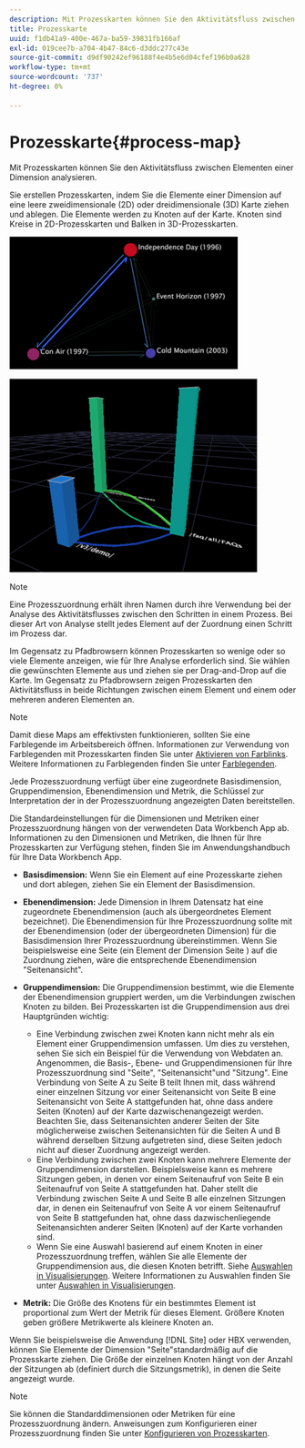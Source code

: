 ```yaml
---
description: Mit Prozesskarten können Sie den Aktivitätsfluss zwischen Elementen einer Dimension analysieren.
title: Prozesskarte
uuid: f1db41a9-400e-467a-ba59-39831fb166af
exl-id: 019cee7b-a704-4b47-84c6-d3ddc277c43e
source-git-commit: d9df90242ef96188f4e4b5e6d04cfef196b0a628
workflow-type: tm+mt
source-wordcount: '737'
ht-degree: 0%

---
```


# Prozesskarte{#process-map}

Mit Prozesskarten können Sie den Aktivitätsfluss zwischen Elementen einer Dimension analysieren.

Sie erstellen Prozesskarten, indem Sie die Elemente einer Dimension auf eine leere zweidimensionale (2D) oder dreidimensionale (3D) Karte ziehen und ablegen. Die Elemente werden zu Knoten auf der Karte. Knoten sind Kreise in 2D-Prozesskarten und Balken in 3D-Prozesskarten.

![](assets/vis_2DProcessMap.png)

![](assets/vis_3DProcessMap.png)

>[!NOTE]
>
>Eine Prozesszuordnung erhält ihren Namen durch ihre Verwendung bei der Analyse des Aktivitätsflusses zwischen den Schritten in einem Prozess. Bei dieser Art von Analyse stellt jedes Element auf der Zuordnung einen Schritt im Prozess dar.

Im Gegensatz zu Pfadbrowsern können Prozesskarten so wenige oder so viele Elemente anzeigen, wie für Ihre Analyse erforderlich sind. Sie wählen die gewünschten Elemente aus und ziehen sie per Drag-and-Drop auf die Karte. Im Gegensatz zu Pfadbrowsern zeigen Prozesskarten den Aktivitätsfluss in beide Richtungen zwischen einem Element und einem oder mehreren anderen Elementen an.

>[!NOTE]
>
>Damit diese Maps am effektivsten funktionieren, sollten Sie eine Farblegende im Arbeitsbereich öffnen. Informationen zur Verwendung von Farblegenden mit Prozesskarten finden Sie unter [Aktivieren von Farblinks](../../../../home/c-get-started/c-analysis-vis/c-proc-maps/c-act-color-lnks.md#concept-2c9b9f67f2bd4cd7a5431fa21c094edc). Weitere Informationen zu Farblegenden finden Sie unter [Farblegenden](../../../../home/c-get-started/c-analysis-vis/c-legends/c-color-leg.md#concept-f84d51dc0d6547f981d0642fc2d01358).

Jede Prozesszuordnung verfügt über eine zugeordnete Basisdimension, Gruppendimension, Ebenendimension und Metrik, die Schlüssel zur Interpretation der in der Prozesszuordnung angezeigten Daten bereitstellen.

Die Standardeinstellungen für die Dimensionen und Metriken einer Prozesszuordnung hängen von der verwendeten Data Workbench App ab. Informationen zu den Dimensionen und Metriken, die Ihnen für Ihre Prozesskarten zur Verfügung stehen, finden Sie im Anwendungshandbuch für Ihre Data Workbench App.

* **Basisdimension:** Wenn Sie ein Element auf eine Prozesskarte ziehen und dort ablegen, ziehen Sie ein Element der Basisdimension.
* **Ebenendimension:** Jede Dimension in Ihrem Datensatz hat eine zugeordnete Ebenendimension (auch als übergeordnetes Element bezeichnet). Die Ebenendimension für Ihre Prozesszuordnung sollte mit der Ebenendimension (oder der übergeordneten Dimension) für die Basisdimension Ihrer Prozesszuordnung übereinstimmen. Wenn Sie beispielsweise eine Seite (ein Element der Dimension Seite ) auf die Zuordnung ziehen, wäre die entsprechende Ebenendimension &quot;Seitenansicht&quot;.
* **Gruppendimension:** Die Gruppendimension bestimmt, wie die Elemente der Ebenendimension gruppiert werden, um die Verbindungen zwischen Knoten zu bilden. Bei Prozesskarten ist die Gruppendimension aus drei Hauptgründen wichtig:

   * Eine Verbindung zwischen zwei Knoten kann nicht mehr als ein Element einer Gruppendimension umfassen. Um dies zu verstehen, sehen Sie sich ein Beispiel für die Verwendung von Webdaten an. Angenommen, die Basis-, Ebene- und Gruppendimensionen für Ihre Prozesszuordnung sind &quot;Seite&quot;, &quot;Seitenansicht&quot;und &quot;Sitzung&quot;. Eine Verbindung von Seite A zu Seite B teilt Ihnen mit, dass während einer einzelnen Sitzung vor einer Seitenansicht von Seite B eine Seitenansicht von Seite A stattgefunden hat, ohne dass andere Seiten (Knoten) auf der Karte dazwischenangezeigt werden. Beachten Sie, dass Seitenansichten anderer Seiten der Site möglicherweise zwischen Seitenansichten für die Seiten A und B während derselben Sitzung aufgetreten sind, diese Seiten jedoch nicht auf dieser Zuordnung angezeigt werden.
   * Eine Verbindung zwischen zwei Knoten kann mehrere Elemente der Gruppendimension darstellen. Beispielsweise kann es mehrere Sitzungen geben, in denen vor einem Seitenaufruf von Seite B ein Seitenaufruf von Seite A stattgefunden hat. Daher stellt die Verbindung zwischen Seite A und Seite B alle einzelnen Sitzungen dar, in denen ein Seitenaufruf von Seite A vor einem Seitenaufruf von Seite B stattgefunden hat, ohne dass dazwischenliegende Seitenansichten anderer Seiten (Knoten) auf der Karte vorhanden sind.
   * Wenn Sie eine Auswahl basierend auf einem Knoten in einer Prozesszuordnung treffen, wählen Sie alle Elemente der Gruppendimension aus, die diesen Knoten betrifft. Siehe [Auswahlen in Visualisierungen](../../../../home/c-get-started/c-vis/c-sel-vis/c-sel-vis.md#concept-012870ec22c7476e9afbf3b8b2515746). Weitere Informationen zu Auswahlen finden Sie unter [Auswahlen in Visualisierungen](../../../../home/c-get-started/c-vis/c-sel-vis/c-sel-vis.md#concept-012870ec22c7476e9afbf3b8b2515746).

* **Metrik:** Die Größe des Knotens für ein bestimmtes Element ist proportional zum Wert der Metrik für dieses Element. Größere Knoten geben größere Metrikwerte als kleinere Knoten an.

Wenn Sie beispielsweise die Anwendung [!DNL Site] oder HBX verwenden, können Sie Elemente der Dimension &quot;Seite&quot;standardmäßig auf die Prozesskarte ziehen. Die Größe der einzelnen Knoten hängt von der Anzahl der Sitzungen ab (definiert durch die Sitzungsmetrik), in denen die Seite angezeigt wurde.

>[!NOTE]
>
>Sie können die Standarddimensionen oder Metriken für eine Prozesszuordnung ändern. Anweisungen zum Konfigurieren einer Prozesszuordnung finden Sie unter [Konfigurieren von Prozesskarten](../../../../home/c-get-started/c-intf-anlys-ftrs/t-config-proc-maps.md#task-4a95730b18a14bc790a77c013832b2d6).
